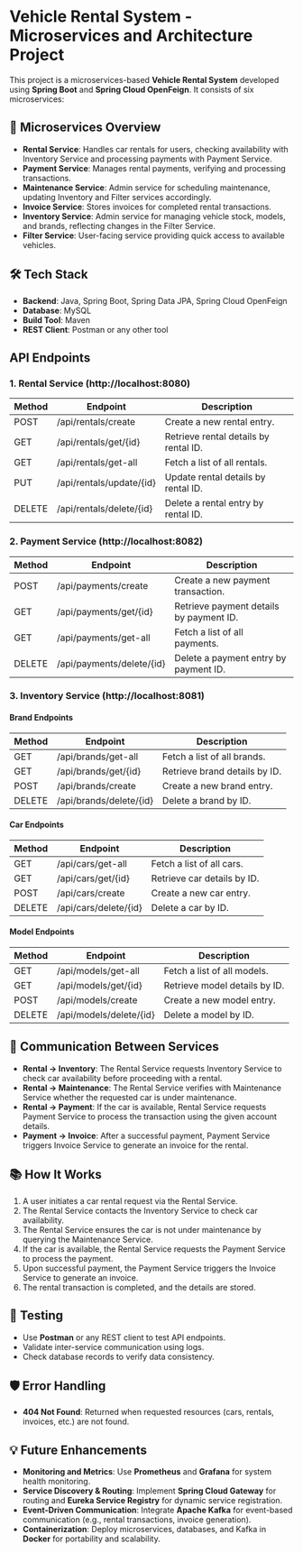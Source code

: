 # Vehicle Rental System - Microservices and Architecture Project

This project is a microservices-based **Vehicle Rental System** developed using **Spring Boot** and **Spring Cloud OpenFeign**. It consists of six microservices:

## 🏢 Microservices Overview

- **Rental Service**: Handles car rentals for users, checking availability with Inventory Service and processing payments with Payment Service.
- **Payment Service**: Manages rental payments, verifying and processing transactions.
- **Maintenance Service**: Admin service for scheduling maintenance, updating Inventory and Filter services accordingly.
- **Invoice Service**: Stores invoices for completed rental transactions.
- **Inventory Service**: Admin service for managing vehicle stock, models, and brands, reflecting changes in the Filter Service.
- **Filter Service**: User-facing service providing quick access to available vehicles.

## 🛠 Tech Stack

- **Backend**: Java, Spring Boot, Spring Data JPA, Spring Cloud OpenFeign
- **Database**: MySQL
- **Build Tool**: Maven
- **REST Client**: Postman or any other tool

## API Endpoints

### 1. Rental Service (http://localhost:8080)
| Method | Endpoint | Description |
|--------|---------|-------------|
| POST | /api/rentals/create | Create a new rental entry. |
| GET | /api/rentals/get/{id} | Retrieve rental details by rental ID. |
| GET | /api/rentals/get-all | Fetch a list of all rentals. |
| PUT | /api/rentals/update/{id} | Update rental details by rental ID. |
| DELETE | /api/rentals/delete/{id} | Delete a rental entry by rental ID. |

### 2. Payment Service (http://localhost:8082)
| Method | Endpoint | Description |
|--------|---------|-------------|
| POST | /api/payments/create | Create a new payment transaction. |
| GET | /api/payments/get/{id} | Retrieve payment details by payment ID. |
| GET | /api/payments/get-all | Fetch a list of all payments. |
| DELETE | /api/payments/delete/{id} | Delete a payment entry by payment ID. |

### 3. Inventory Service (http://localhost:8081)
#### Brand Endpoints
| Method | Endpoint | Description |
|--------|---------|-------------|
| GET | /api/brands/get-all | Fetch a list of all brands. |
| GET | /api/brands/get/{id} | Retrieve brand details by ID. |
| POST | /api/brands/create | Create a new brand entry. |
| DELETE | /api/brands/delete/{id} | Delete a brand by ID. |

#### Car Endpoints
| Method | Endpoint | Description |
|--------|---------|-------------|
| GET | /api/cars/get-all | Fetch a list of all cars. |
| GET | /api/cars/get/{id} | Retrieve car details by ID. |
| POST | /api/cars/create | Create a new car entry. |
| DELETE | /api/cars/delete/{id} | Delete a car by ID. |

#### Model Endpoints
| Method | Endpoint | Description |
|--------|---------|-------------|
| GET | /api/models/get-all | Fetch a list of all models. |
| GET | /api/models/get/{id} | Retrieve model details by ID. |
| POST | /api/models/create | Create a new model entry. |
| DELETE | /api/models/delete/{id} | Delete a model by ID. |

## 🔗 Communication Between Services

- **Rental → Inventory**: The Rental Service requests Inventory Service to check car availability before proceeding with a rental.
- **Rental → Maintenance**: The Rental Service verifies with Maintenance Service whether the requested car is under maintenance.
- **Rental → Payment**: If the car is available, Rental Service requests Payment Service to process the transaction using the given account details.
- **Payment → Invoice**: After a successful payment, Payment Service triggers Invoice Service to generate an invoice for the rental.

## 📚 How It Works

1. A user initiates a car rental request via the Rental Service.
2. The Rental Service contacts the Inventory Service to check car availability.
3. The Rental Service ensures the car is not under maintenance by querying the Maintenance Service.
4. If the car is available, the Rental Service requests the Payment Service to process the payment.
5. Upon successful payment, the Payment Service triggers the Invoice Service to generate an invoice.
6. The rental transaction is completed, and the details are stored.

## 🧪 Testing

- Use **Postman** or any REST client to test API endpoints.
- Validate inter-service communication using logs.
- Check database records to verify data consistency.

## 🛡 Error Handling

- **404 Not Found**: Returned when requested resources (cars, rentals, invoices, etc.) are not found.

## 💡 Future Enhancements

- **Monitoring and Metrics**: Use **Prometheus** and **Grafana** for system health monitoring.
- **Service Discovery & Routing**: Implement **Spring Cloud Gateway** for routing and **Eureka Service Registry** for dynamic service registration.
- **Event-Driven Communication**: Integrate **Apache Kafka** for event-based communication (e.g., rental transactions, invoice generation).
- **Containerization**: Deploy microservices, databases, and Kafka in **Docker** for portability and scalability.

